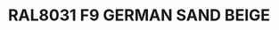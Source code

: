 ---
title: "RAL8031 F9 GERMAN SAND BEIGE"
price: "TBA"
desc: "Opis nije dostupan"
img_path: "/assets/img/A.MIG-0027.jpg"
brand: AMMO
available: true
cat: "acrylics"
subcat: "ACRYLIC PAINTS (17 mL)"
subsubcat: "SS"
---